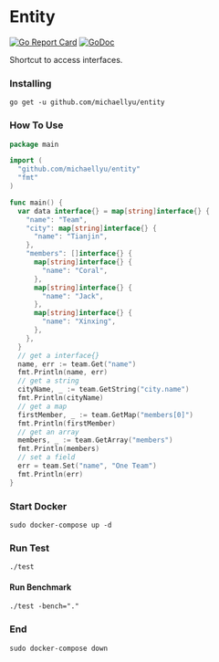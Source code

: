 Entity
========
[![Go Report Card][go-report-image]][go-report-url]
[![GoDoc][godoc-image]][godoc-url]

[go-report-image]: https://goreportcard.com/badge/github.com/michaellyu/entity
[go-report-url]: https://goreportcard.com/report/github.com/michaellyu/entity
[godoc-image]: https://godoc.org/github.com/michaellyu/entity/lint?status.svg
[godoc-url]: https://godoc.org/github.com/michaellyu/entity

Shortcut to access interfaces.

### Installing
```shell
go get -u github.com/michaellyu/entity
```

### How To Use

```go
package main

import (
  "github.com/michaellyu/entity"
  "fmt"
)

func main() {
  var data interface{} = map[string]interface{} {
    "name": "Team",
    "city": map[string]interface{} {
      "name": "Tianjin",
    },
    "members": []interface{} {
      map[string]interface{} {
        "name": "Coral",
      },
      map[string]interface{} {
        "name": "Jack",
      },
      map[string]interface{} {
        "name": "Xinxing",
      },
    },
  }
  // get a interface{}
  name, err := team.Get("name")
  fmt.Println(name, err)
  // get a string
  cityName, _ := team.GetString("city.name")
  fmt.Println(cityName)
  // get a map
  firstMember, _ := team.GetMap("members[0]")
  fmt.Println(firstMember)
  // get an array
  members, _ := team.GetArray("members")
  fmt.Println(members)
  // set a field
  err = team.Set("name", "One Team")
  fmt.Println(err)
}
```

### Start Docker

```shell
sudo docker-compose up -d
```

### Run Test

```shell
./test
```

#### Run Benchmark

```shell
./test -bench="."
```

### End

```shell
sudo docker-compose down
```
